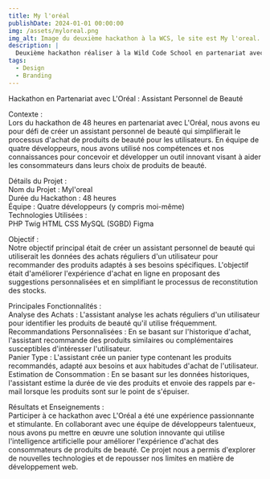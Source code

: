 ```yaml
---
title: My l'oréal
publishDate: 2024-01-01 00:00:00
img: /assets/myloreal.png
img_alt: Image du deuxième hackathon à la WCS, le site est My l'oreal.
description: |
  Deuxième hackathon réaliser à la Wild Code School en partenariat avec L'oréal
tags:
  - Design
  - Branding
---
```


Hackathon en Partenariat avec L'Oréal : Assistant Personnel de Beauté

Contexte : </br>
Lors du hackathon de 48 heures en partenariat avec L'Oréal, nous avons eu pour défi de créer un assistant personnel de beauté qui simplifierait le processus d'achat de produits de beauté pour les utilisateurs. En équipe de quatre développeurs, nous avons utilisé nos compétences et nos connaissances pour concevoir et développer un outil innovant visant à aider les consommateurs dans leurs choix de produits de beauté.

Détails du Projet : </br>
Nom du Projet : Myl'oreal </br>
Durée du Hackathon : 48 heures </br>
Équipe : Quatre développeurs (y compris moi-même) </br>
Technologies Utilisées : </br>
PHP
Twig
HTML
CSS
MySQL (SGBD)
Figma

Objectif : </br>
Notre objectif principal était de créer un assistant personnel de beauté qui utiliserait les données des achats réguliers d'un utilisateur pour recommander des produits adaptés à ses besoins spécifiques. L'objectif était d'améliorer l'expérience d'achat en ligne en proposant des suggestions personnalisées et en simplifiant le processus de reconstitution des stocks.

Principales Fonctionnalités : </br>
Analyse des Achats : L'assistant analyse les achats réguliers d'un utilisateur pour identifier les produits de beauté qu'il utilise fréquemment. </br>
Recommandations Personnalisées : En se basant sur l'historique d'achat, l'assistant recommande des produits similaires ou complémentaires susceptibles d'intéresser l'utilisateur. </br>
Panier Type : L'assistant crée un panier type contenant les produits recommandés, adapté aux besoins et aux habitudes d'achat de l'utilisateur. </br>
Estimation de Consommation : En se basant sur les données historiques, l'assistant estime la durée de vie des produits et envoie des rappels par e-mail lorsque les produits sont sur le point de s'épuiser. </br>

Résultats et Enseignements : </br>
Participer à ce hackathon avec L'Oréal a été une expérience passionnante et stimulante. En collaborant avec une équipe de développeurs talentueux, nous avons pu mettre en œuvre une solution innovante qui utilise l'intelligence artificielle pour améliorer l'expérience d'achat des consommateurs de produits de beauté. Ce projet nous a permis d'explorer de nouvelles technologies et de repousser nos limites en matière de développement web.